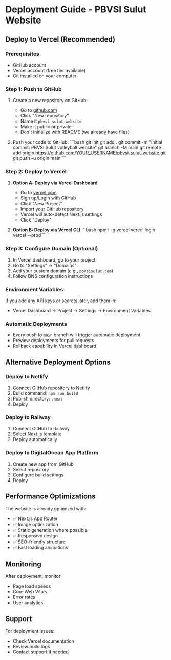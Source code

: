 # Deployment Guide - PBVSI Sulut Website

## Deploy to Vercel (Recommended)

### Prerequisites
- GitHub account
- Vercel account (free tier available)
- Git installed on your computer

### Step 1: Push to GitHub

1. Create a new repository on GitHub:
   - Go to [github.com](https://github.com)
   - Click "New repository"
   - Name it `pbvsi-sulut-website`
   - Make it public or private
   - Don't initialize with README (we already have files)

2. Push your code to GitHub:
   \`\`\`bash
   git init
   git add .
   git commit -m "Initial commit: PBVSI Sulut volleyball website"
   git branch -M main
   git remote add origin https://github.com/YOUR_USERNAME/pbvsi-sulut-website.git
   git push -u origin main
   \`\`\`

### Step 2: Deploy to Vercel

1. **Option A: Deploy via Vercel Dashboard**
   - Go to [vercel.com](https://vercel.com)
   - Sign up/Login with GitHub
   - Click "New Project"
   - Import your GitHub repository
   - Vercel will auto-detect Next.js settings
   - Click "Deploy"

2. **Option B: Deploy via Vercel CLI**
   \`\`\`bash
   npm i -g vercel
   vercel login
   vercel --prod
   \`\`\`

### Step 3: Configure Domain (Optional)

1. In Vercel dashboard, go to your project
2. Go to "Settings" → "Domains"
3. Add your custom domain (e.g., `pbvsisulut.com`)
4. Follow DNS configuration instructions

### Environment Variables

If you add any API keys or secrets later, add them in:
- Vercel Dashboard → Project → Settings → Environment Variables

### Automatic Deployments

- Every push to `main` branch will trigger automatic deployment
- Preview deployments for pull requests
- Rollback capability in Vercel dashboard

## Alternative Deployment Options

### Deploy to Netlify

1. Connect GitHub repository to Netlify
2. Build command: `npm run build`
3. Publish directory: `.next`
4. Deploy

### Deploy to Railway

1. Connect GitHub to Railway
2. Select Next.js template
3. Deploy automatically

### Deploy to DigitalOcean App Platform

1. Create new app from GitHub
2. Select repository
3. Configure build settings
4. Deploy

## Performance Optimizations

The website is already optimized with:
- ✅ Next.js App Router
- ✅ Image optimization
- ✅ Static generation where possible
- ✅ Responsive design
- ✅ SEO-friendly structure
- ✅ Fast loading animations

## Monitoring

After deployment, monitor:
- Page load speeds
- Core Web Vitals
- Error rates
- User analytics

## Support

For deployment issues:
- Check Vercel documentation
- Review build logs
- Contact support if needed

